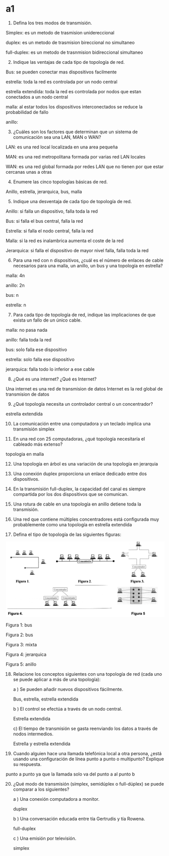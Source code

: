 # a1
 
1. Defina los tres modos de transmisión.

Simplex: es un metodo de trasmision unidereccional

duplex: es un metodo de trasmision bireccional no simultaneo

full-duplex: es un metodo de trasnmision bidireccional simultaneo

2. Indique las ventajas de cada tipo de topología de red.

Bus: se pueden conectar mas dispositivos facilmente

estrella: toda la red es controlada por un nodo central

estrella extendida: toda la red es controlada por nodos que estan conectados a un nodo central

malla: al estar todos los dispositivos interconectados se reduce la probabilidad de fallo

anillo: 

3. ¿Cuáles son los factores que determinan que un sistema de comunicación sea una LAN, MAN o WAN?

LAN: es una red local localizada en una area pequeña

MAN: es una red metropolitana formada por varias red LAN locales

WAN: es una red global formada por redes LAN que no tienen por que estar cercanas unas a otras

4. Enumere las cinco topologías básicas de red.

Anillo, estrella, jerarquica, bus, malla

5. Indique una desventaja de cada tipo de topología de red.

Anillo: si falla un dispositivo, falla toda la red

Bus: si falla el bus central, falla la red

Estrella: si falla el nodo central, falla la red

Malla: si la red es inalambrica aumenta el coste de la red

Jerarquica: si falla el dispositivo de mayor nivel falla, falla toda la red

6. Para una red con n dispositivos, ¿cuál es el número de enlaces de cable necesarios para una malla, un anillo, un bus y una topología en estrella?

malla: 4n

anillo: 2n

bus: n

estrella: n

7. Para cada tipo de topología de red, indique las implicaciones de que exista un fallo de un único cable.

malla: no pasa nada

anillo: falla toda la red

bus: solo falla ese dispositivo

estrella: solo falla ese dispositivo

jerarquica: falla todo lo inferior a ese cable

8. ¿Qué es una internet? ¿Qué es Internet?

Una internet es una red de transmision de datos
Internet es la red global de transmision de datos

9. ¿Qué topología necesita un controlador central o un concentrador?

estrella extendida

10. La comunicación entre una computadora y un teclado implica una transmisión simplex

11. En una red con 25 computadoras, ¿qué topología necesitaría el cableado más extenso?

topologia en malla

12. Una topología en árbol es una variación de una topología en jerarquia

13. Una conexión duplex proporciona un enlace dedicado entre dos dispositivos.

14. En la transmisión full-duplex, la capacidad del canal es siempre compartida por los dos dispositivos que se comunican.

15. Una rotura de cable en una topología en anillo detiene toda la transmisión.

16. Una red que contiene múltiples concentradores está configurada muy probablemente como una topología en estrella extendida

17. Defina el tipo de topología de las siguientes figuras: 

<img src="./img/captura.png">

Figura 1: bus

Figura 2: bus

Figura 3: mixta

Figura 4: jerarquica

Figura 5: anillo

18. Relacione los conceptos siguientes con una topología de red (cada uno se puede aplicar a más de una topología):

       a ) Se pueden añadir nuevos dispositivos fácilmente.

       Bus, estrella, estrella extendida

       b ) El control se efectúa a través de un nodo central.

       Estrella extendida

       c) El tiempo de transmisión se gasta reenviando los datos a través de nodos intermedios.

       Estrella y estrella extendida

19. Cuando alguien hace una llamada telefónica local a otra persona, ¿está usando una configuración de línea punto a punto o multipunto? Explique su respuesta.

punto a punto ya que la llamada solo va del punto a al punto b

20. ¿Qué modo de transmisión (símplex, semidúplex o full-dúplex) se puede comparar a los siguientes?

     a ) Una conexión computadora a monitor. 
     
     duplex

     b ) Una conversación educada entre tía Gertrudis y tía Rowena.  
     
     full-duplex

     c ) Una emisión por televisión.

     simplex

